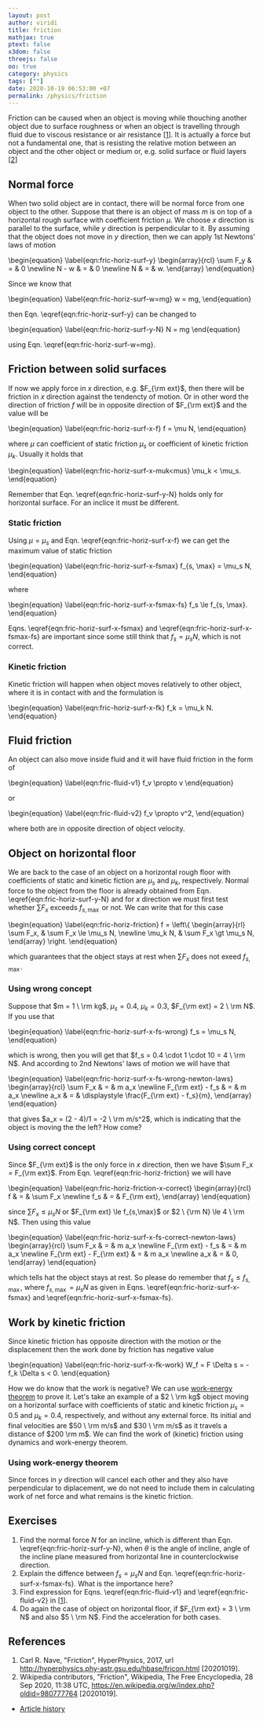 ```yaml
---
layout: post
author: viridi
title: friction
mathjax: true
ptext: false
x3dom: false
threejs: false
oo: true
category: physics
tags: [""]
date: 2020-10-19 06:53:00 +07
permalink: /physics/friction
---
```


Friction can be caused when an object is moving while thouching another object due to surface roughness or when an object is travelling through fluid due to viscous resistance or air resistance [[1](#ref1)]. It is actually a force but not a fundamental one, that is resisting the relative motion between an object and the other object or medium or, e.g. solid surface or fluid layers [[2](#ref2)]


## Normal force
When two solid object are in contact, there will be normal force from one object to the other. Suppose that there is an object of mass $m$ is on top of a horizontal rough surface with coefficient friction $\mu$. We choose $x$ direction is parallel to the surface, while $y$ direction is perpendicular to it. By assuming that the object does not move in $y$ direction, then we can apply 1st Newtons' laws of motion

\begin{equation}
\label{eqn:fric-horiz-surf-y}
\begin{array}{rcl}
\sum F_y & = & 0 \newline
N - w & = & 0 \newline
N & = & w.
\end{array}
\end{equation}

Since we know that

\begin{equation}
\label{eqn:fric-horiz-surf-w=mg}
w = mg,
\end{equation}

then Eqn. \eqref{eqn:fric-horiz-surf-y} can be changed to

\begin{equation}
\label{eqn:fric-horiz-surf-y-N}
N = mg
\end{equation}

using Eqn. \eqref{eqn:fric-horiz-surf-w=mg}.


## Friction between solid surfaces
If now we apply force in $x$ direction, e.g. $F_{\rm ext}$, then there will be friction in $x$ direction against the tendencty of motion. Or in other word the direction of friction $f$ will be in opposite direction of $F_{\rm ext}$ and the value will be

\begin{equation}
\label{eqn:fric-horiz-surf-x-f}
f = \mu N,
\end{equation}

where $\mu$ can coefficient of static friction $\mu_s$ or coefficient of kinetic friction $\mu_k$. Usually it holds that

\begin{equation}
\label{eqn:fric-horiz-surf-x-muk<mus}
\mu_k < \mu_s.
\end{equation}

Remember that Eqn. \eqref{eqn:fric-horiz-surf-y-N} holds only for horizontal surface. For an inclice it must be different.

### Static friction
Using $\mu = \mu_s$ and Eqn. \eqref{eqn:fric-horiz-surf-x-f} we can get the maximum value of static friction

\begin{equation}
\label{eqn:fric-horiz-surf-x-fsmax}
f_{s, \max} = \mu_s N,
\end{equation}

where

\begin{equation}
\label{eqn:fric-horiz-surf-x-fsmax-fs}
f_s \le f_{s, \max}.
\end{equation}

Eqns. \eqref{eqn:fric-horiz-surf-x-fsmax} and \eqref{eqn:fric-horiz-surf-x-fsmax-fs} are important since some still think that $f_s = \mu_s N$, which is not correct.

### Kinetic friction
Kinetic friction will happen when object moves relatively to other object, where it is in contact with and the formulation is

\begin{equation}
\label{eqn:fric-horiz-surf-x-fk}
f_k = \mu_k N.
\end{equation}


## Fluid friction
An object can also move inside fluid and it will have fluid friction in the form of

\begin{equation}
\label{eqn:fric-fluid-v1}
f_v \propto v
\end{equation}

or

\begin{equation}
\label{eqn:fric-fluid-v2}
f_v \propto v^2,
\end{equation}

where both are in opposite direction of object velocity.


## Object on horizontal floor
We are back to the case of an object on a horizontal rough floor with coefficients of static and kinetic fiction are $\mu_s$ and $\mu_k$, respectively. Normal force to the object from the floor is already obtained from Eqn. \eqref{eqn:fric-horiz-surf-y-N} and for $x$ direction we must first test whether $\sum F_x$ exceeds $f_{s,\max}$ or not. We can write that for this case
 
\begin{equation}
\label{eqn:fric-horiz-friction}
f = \left\\{
\begin{array}{rl}
\sum F_x, & \sum F_x \le \mu_s N, \newline
\mu_k N, & \sum F_x \gt \mu_s N,
\end{array}
\right.
\end{equation}

which guarantees that the object stays at rest when $\sum F_x$ does not exeed $f_{s,\max}$.

### Using wrong concept
Suppose that $m = 1 \ \rm kg$, $\mu_s = 0.4$, $\mu_k = 0.3$, $F_{\rm ext} = 2 \ \rm N$. If you use that

\begin{equation}
\label{eqn:fric-horiz-surf-x-fs-wrong}
f_s = \mu_s N,
\end{equation}

which is wrong, then you will get that $f_s = 0.4 \cdot 1 \cdot 10 = 4 \ \rm N$. And according to 2nd Newtons' laws of motion we will have that

\begin{equation}
\label{eqn:fric-horiz-surf-x-fs-wrong-newton-laws}
\begin{array}{rcl}
\sum F_x & = & m a_x \newline
F_{\rm ext} - f_s & =  & m a_x \newline
a_x & = & \displaystyle \frac{F_{\rm ext} - f_s}{m},
\end{array}
\end{equation}

that gives $a_x = (2 - 4)/1 = -2 \ \rm m/s^2$, which is indicating that the object is moving the the left? How come?

### Using correct concept
Since $F_{\rm ext}$ is the only force in $x$ direction, then we have $\sum F_x = F_{\rm ext}$. From Eqn. \eqref{eqn:fric-horiz-friction} we will have

\begin{equation}
\label{eqn:fric-horiz-friction-x-correct}
\begin{array}{rcl}
f & = & \sum F_x \newline
f_s & = & F_{\rm ext},
\end{array}
\end{equation}

since $\sum F_x \le \mu_s N$ or $F_{\rm ext} \le f_{s,\max}$ or $2 \ {\rm N} \le 4 \ \rm N$. Then using this value

\begin{equation}
\label{eqn:fric-horiz-surf-x-fs-correct-newton-laws}
\begin{array}{rcl}
\sum F_x & = & m a_x \newline
F_{\rm ext} - f_s & =  & m a_x \newline
F_{\rm ext} - F_{\rm ext} & =  & m a_x \newline
a_x & = & 0,
\end{array}
\end{equation}

which tells hat the object stays at rest. So please do remember that $f_s \le f_{s,\max}$, where $f_{s,\max} = \mu_s N$ as given in Eqns. \eqref{eqn:fric-horiz-surf-x-fsmax} and \eqref{eqn:fric-horiz-surf-x-fsmax-fs}.


## Work by kinetic friction
Since kinetic friction has opposite direction with the motion or the displacement then the work done by friction has negative value

\begin{equation}
\label{eqn:fric-horiz-surf-x-fk-work}
W_f = F \Delta s = -f_k \Delta s < 0.
\end{equation}

How we do know that the work is negative? We can use [work-energy theorem](work-energy-theorem) to prove it. Let's take an example of a $2 \ \rm kg$ object moving on a horizontal surface with coefficients of static and kinetic friction $\mu_s = 0.5$ and $\mu_k = 0.4$, respectively, and without any external force. Its initial and final velocities are $50 \ \rm m/s$ and $30 \ \rm m/s$ as it travels a distance of $200 \rm m$. We can find the work of (kinetic) friction using dynamics and work-energy theorem.

### Using work-energy theorem
Since forces in $y$ direction will cancel each other and they also have perpendicular to diplacement, we do not need to include them in calculating work of net force and what remains is the kinetic friction.


## Exercises
1. Find the normal force $N$ for an incline, which is different than Eqn. \eqref{eqn:fric-horiz-surf-y-N}, when $\theta$ is the angle of incline, angle of the incline plane measured from horizontal line in counterclockwise direction.
2. Explain the diffence between $f_s = \mu_s N$ and Eqn. \eqref{eqn:fric-horiz-surf-x-fsmax-fs}. What is the importance here?
3. Find expression for Eqns. \eqref{eqn:fric-fluid-v1} and \eqref{eqn:fric-fluid-v2} in [[1](#ref1)].
4. Do again the case of object on horizontal floor, if $F_{\rm ext} = 3 \ \rm N$ and also $5 \ \rm N$. Find the acceleration for both cases.


## References
1. <a name="ref1"></a>Carl R. Nave, "Friction", HyperPhysics, 2017, url <http://hyperphysics.phy-astr.gsu.edu/hbase/fricon.html> [20201019].
2. <a name="ref2"></a>Wikipedia contributors, "Friction", Wikipedia, The Free Encyclopedia, 28 Sep 2020, 11:38 UTC, <https://en.wikipedia.org/w/index.php?oldid=980777764> [20201019].

+ [Article history](https://github.com/butiran/butiran.github.io/commits/master/_posts/phys/2020-10-19-friction.md)
